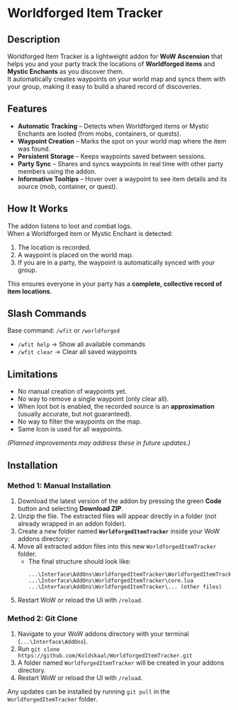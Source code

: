 # Worldforged Item Tracker

## Description
Worldforged Item Tracker is a lightweight addon for **WoW Ascension** that helps you and your party track the locations of **Worldforged items** and **Mystic Enchants** as you discover them.  
It automatically creates waypoints on your world map and syncs them with your group, making it easy to build a shared record of discoveries.

## Features
* **Automatic Tracking** – Detects when Worldforged items or Mystic Enchants are looted (from mobs, containers, or quests).  
* **Waypoint Creation** – Marks the spot on your world map where the item was found.  
* **Persistent Storage** – Keeps waypoints saved between sessions.  
* **Party Sync** – Shares and syncs waypoints in real time with other party members using the addon.  
* **Informative Tooltips** – Hover over a waypoint to see item details and its source (mob, container, or quest).  

## How It Works
The addon listens to loot and combat logs.  
When a Worldforged item or Mystic Enchant is detected:  
1. The location is recorded.
2. A waypoint is placed on the world map.  
3. If you are in a party, the waypoint is automatically synced with your group.  

This ensures everyone in your party has a **complete, collective record of item locations**.

## Slash Commands
Base command: `/wfit` or `/worldforged`

- `/wfit help` → Show all available commands  
- `/wfit clear` → Clear all saved waypoints  

## Limitations
- No manual creation of waypoints yet.  
- No way to remove a single waypoint (only clear all).  
- When loot bot is enabled, the recorded source is an **approximation** (usually accurate, but not guaranteed).  
- No way to filter the waypoints on the map.
- Same Icon is used for all waypoints.

*(Planned improvements may address these in future updates.)*

## Installation

### Method 1: Manual Installation
1. Download the latest version of the addon by pressing the green **Code** button and selecting **Download ZIP**.  
2. Unzip the file. The extracted files will appear directly in a folder (not already wrapped in an addon folder).  
3. Create a new folder named **`WorldforgedItemTracker`** inside your WoW addons directory: 
4. Move all extracted addon files into this new `WorldforgedItemTracker` folder.  
	- The final structure should look like:  
	  ```
	  ...\Interface\AddOns\WorldforgedItemTracker\WorldforgedItemTracker.toc
	  ...\Interface\AddOns\WorldforgedItemTracker\core.lua
	  ...\Interface\AddOns\WorldforgedItemTracker\... (other files)
	  ```
5. Restart WoW or reload the UI with `/reload`.

### Method 2: Git Clone
1. Navigate to your WoW addons directory with your terminal (`...\Interface\AddOns`).
2. Run `git clone https://github.com/Koldskaal/WorldforgedItemTracker.git`
3. A folder named `WorldforgedItemTracker` will be created in your addons directory.
4. Restart WoW or reload the UI with `/reload`.

Any updates can be installed by running `git pull` in the `WorldforgedItemTracker` folder.
